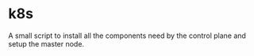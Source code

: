 # k8s
A small script to install all the components need by the control plane and setup the master node.
